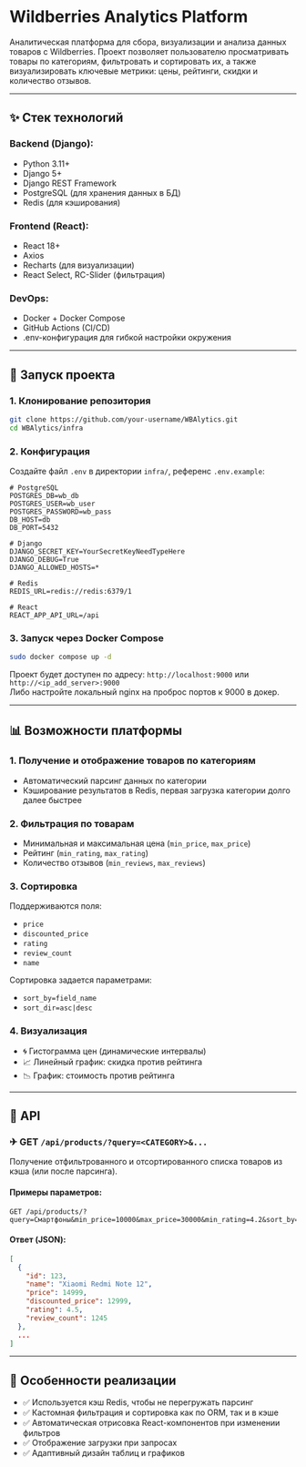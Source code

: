 # Wildberries Analytics Platform

Аналитическая платформа для сбора, визуализации и анализа данных товаров с Wildberries. Проект позволяет пользователю просматривать товары по категориям, фильтровать и сортировать их, а также визуализировать ключевые метрики: цены, рейтинги, скидки и количество отзывов.

---

## ✨ Стек технологий

### Backend (Django):

* Python 3.11+
* Django 5+
* Django REST Framework
* PostgreSQL (для хранения данных в БД)
* Redis (для кэширования)

### Frontend (React):

* React 18+
* Axios
* Recharts (для визуализации)
* React Select, RC-Slider (фильтрация)

### DevOps:

* Docker + Docker Compose
* GitHub Actions (CI/CD)
* .env-конфигурация для гибкой настройки окружения

---

## 🚀 Запуск проекта

### 1. Клонирование репозитория

```bash
git clone https://github.com/your-username/WBAlytics.git
cd WBAlytics/infra
```

### 2. Конфигурация

Создайте файл `.env` в директории `infra/`, референс `.env.example`:

```env
# PostgreSQL
POSTGRES_DB=wb_db
POSTGRES_USER=wb_user
POSTGRES_PASSWORD=wb_pass
DB_HOST=db
DB_PORT=5432

# Django
DJANGO_SECRET_KEY=YourSecretKeyNeedTypeHere
DJANGO_DEBUG=True
DJANGO_ALLOWED_HOSTS=*

# Redis
REDIS_URL=redis://redis:6379/1

# React
REACT_APP_API_URL=/api
```

### 3. Запуск через Docker Compose

```bash
sudo docker compose up -d
```

Проект будет доступен по адресу: `http://localhost:9000` или `http://<ip_add_server>:9000`  
Либо настройте локальный nginx на проброс портов к 9000 в докер.

---

## 📊 Возможности платформы

### 1. Получение и отображение товаров по категориям

* Автоматический парсинг данных по категории
* Кэширование результатов в Redis, первая загрузка категории долго далее быстрее

### 2. Фильтрация по товарам

* Минимальная и максимальная цена (`min_price`, `max_price`)
* Рейтинг (`min_rating`, `max_rating`)
* Количество отзывов (`min_reviews`, `max_reviews`)

### 3. Сортировка

Поддерживаются поля:

* `price`
* `discounted_price`
* `rating`
* `review_count`
* `name`

Сортировка задается параметрами:

* `sort_by=field_name`
* `sort_dir=asc|desc`

### 4. Визуализация

* 🌀 Гистограмма цен (динамические интервалы)
* 📈 Линейный график: скидка против рейтинга
* 📉 График: стоимость против рейтинга

---

## 🔐 API

### ✈ GET `/api/products/?query=<CATEGORY>&...`

Получение отфильтрованного и отсортированного списка товаров из кэша (или после парсинга).

#### Примеры параметров:

```http
GET /api/products/?query=Смартфоны&min_price=10000&max_price=30000&min_rating=4.2&sort_by=price&sort_dir=asc
```

#### Ответ (JSON):

```json
[
  {
    "id": 123,
    "name": "Xiaomi Redmi Note 12",
    "price": 14999,
    "discounted_price": 12999,
    "rating": 4.5,
    "review_count": 1245
  },
  ...
]
```

---

## 🌟 Особенности реализации

* ✅ Используется кэш Redis, чтобы не перегружать парсинг
* ✅ Кастомная фильтрация и сортировка как по ORM, так и в кэше
* ✅ Автоматическая отрисовка React-компонентов при изменении фильтров
* ✅ Отображение загрузки при запросах
* ✅ Адаптивный дизайн таблиц и графиков
